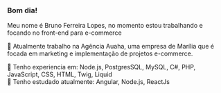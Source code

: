 ### Bom dia!

Meu nome é Bruno Ferreira Lopes, no momento estou trabalhando e focando no front-end para e-commerce

🔭 Atualmente trabalho na Agência Auaha, uma empresa de Marília que é focada em marketing e implementação de projetos e-commerce.<br>

💬 Tenho experiencia em: Node.js, PostgresSQL, MySQL, C#, PHP, JavaScript, CSS, HTML, Twig, Liquid<br>
🌱 Tenho estudado atualmente: Angular, Node.js, ReactJs







<!--
**BrunoFuryX/BrunoFuryX** is a ✨ _special_ ✨ repository because its `README.md` (this file) appears on your GitHub profile.

Here are some ideas to get you started:

- 🔭 I’m currently working on ...
- 🌱 I’m currently learning ...
- 👯 I’m looking to collaborate on ...
- 🤔 I’m looking for help with ...
- 💬 Ask me about ...
- 📫 How to reach me: ...
- 😄 Pronouns: ...
- ⚡ Fun fact: ...
-->
